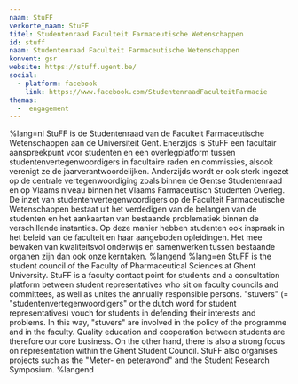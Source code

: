 ```yaml
---
naam: StuFF
verkorte_naam: StuFF
titel: Studentenraad Faculteit Farmaceutische Wetenschappen
id: stuff
naam: Studentenraad Faculteit Farmaceutische Wetenschappen
konvent: gsr
website: https://stuff.ugent.be/
social:
  - platform: facebook
    link: https://www.facebook.com/StudentenraadFaculteitFarmacie
themas:
  -  engagement
---
```


%lang=nl StuFF is de Studentenraad van de Faculteit Farmaceutische Wetenschappen aan de Universiteit Gent. Enerzijds is StuFF een facultair aanspreekpunt voor studenten en een overlegplatform tussen studentenvertegenwoordigers in facultaire raden en commissies, alsook verenigt ze de jaarverantwoordelijken. Anderzijds wordt er ook sterk ingezet op de centrale vertegenwoordiging zoals binnen de Gentse Studentenraad en op Vlaams niveau binnen het Vlaams Farmaceutisch Studenten Overleg.
De inzet van studentenvertegenwoordigers op de Faculteit Farmaceutische Wetenschappen bestaat uit het verdedigen van de belangen van de studenten en het aankaarten van bestaande problematiek binnen de verschillende instanties. Op deze manier hebben studenten ook inspraak in het beleid van de faculteit en haar aangeboden opleidingen. Het mee bewaken van kwaliteitsvol onderwijs en samenwerken tussen bestaande organen zijn dan ook onze kerntaken. %langend %lang=en 
StuFF is the student council of the Faculty of Pharmaceutical Sciences at Ghent University. StuFF is a faculty contact point for students and a consultation platform between student representatives who sit on faculty councils and committees, as well as unites the annually responsible persons. "stuvers" (= "studentenvertegenwoordigers" or the dutch word for student representatives) vouch for students in defending their interests and problems. In this way, "stuvers" are involved in the policy of the programme and in the faculty. Quality education and cooperation between students are therefore our core business. On the other hand, there is also a strong focus on representation within the Ghent Student Council. StuFF also organises projects such as the "Meter- en peteravond" and the Student Research Symposium. %langend 

